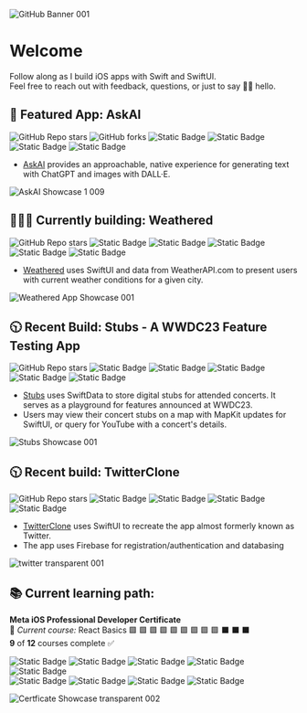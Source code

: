 ![‎GitHub Banner ‎001](https://github.com/bodhichristian/bodhichristian/assets/110639779/384b6b4c-2493-4975-985a-66110e115167)
# Welcome
Follow along as I build iOS apps with Swift and SwiftUI.  
Feel free to reach out with feedback, questions, or just to say 👋🏼 hello.  



## 📱 Featured App: AskAI 
![GitHub Repo stars](https://img.shields.io/github/stars/bodhichristian/askai)
![GitHub forks](https://img.shields.io/github/forks/bodhichristian/askai)
![Static Badge](https://img.shields.io/badge/Swift-orange)
![Static Badge](https://img.shields.io/badge/SwiftUI-orange)
![Static Badge](https://img.shields.io/badge/OpenAI_API-gray)
![Static Badge](https://img.shields.io/badge/MVVM-gray)


* [AskAI](https://github.com/bodhichristian/AskAI) provides an approachable, native experience for generating text with ChatGPT and images with DALL·E.
  
![‎AskAI Showcase 1 ‎009](https://github.com/bodhichristian/bodhichristian/assets/110639779/f38119cb-1e72-4799-8aa0-491085697c46)


## 👨🏻‍💻 Currently building: Weathered 
![GitHub Repo stars](https://img.shields.io/github/stars/bodhichristian/weathered)
![Static Badge](https://img.shields.io/badge/Swift-orange)
![Static Badge](https://img.shields.io/badge/SwiftUI-orange)
![Static Badge](https://img.shields.io/badge/SwiftData-orange)
![Static Badge](https://img.shields.io/badge/WeatherAPI-gray)
![Static Badge](https://img.shields.io/badge/MVVM-gray)

* [Weathered](https://github.com/bodhichristian/Weathered) uses SwiftUI and data from WeatherAPI.com to present users with current weather conditions for a given city.
   
![‎Weathered App Showcase ‎001](https://github.com/bodhichristian/bodhichristian/assets/110639779/521e4c8f-5aea-4290-90c6-6d48cb263cae)



## 🕥 Recent Build: Stubs - A WWDC23 Feature Testing App
![GitHub Repo stars](https://img.shields.io/github/stars/bodhichristian/stubs)
![Static Badge](https://img.shields.io/badge/Swift-orange)
![Static Badge](https://img.shields.io/badge/SwiftUI-orange)
![Static Badge](https://img.shields.io/badge/SwiftData-orange)
![Static Badge](https://img.shields.io/badge/MapKit-green)
![Static Badge](https://img.shields.io/badge/YouTubeKit-red)

* [Stubs](https://github.com/bodhichristian/Stubs) uses SwiftData to store digital stubs for attended concerts. It serves as a playground for features announced at WWDC23.
* Users may view their concert stubs on a map with MapKit updates for SwiftUI, or query for YouTube with a concert's details.
   
![‎Stubs Showcase ‎001](https://github.com/bodhichristian/bodhichristian/assets/110639779/046668df-0174-4297-966f-2c802da06bc9)

## 🕥 Recent build: TwitterClone 
![GitHub Repo stars](https://img.shields.io/github/stars/bodhichristian/twitterclone)
![Static Badge](https://img.shields.io/badge/Swift-orange)
![Static Badge](https://img.shields.io/badge/SwiftUI-orange)
![Static Badge](https://img.shields.io/badge/Firebase-red)
![Static Badge](https://img.shields.io/badge/MVVM-gray)

* [TwitterClone](https://github.com/bodhichristian/TwitterClone) uses SwiftUI to recreate the app almost formerly known as Twitter.
* The app uses Firebase for registration/authentication and databasing
  
![‎twitter transparent ‎001](https://github.com/bodhichristian/bodhichristian/assets/110639779/ed91fe22-a9ab-4243-a1ff-70f543a1439f)


## 📚 Current learning path:
<b>Meta iOS Professional Developer Certificate</b>  
📖 <i>Current course:</i> React Basics 
🟩 🟩 🟩 🟩 🟩 🟩 🟩 🟩 🟩 ⬛️ ⬛️ ⬛️  
<b>9</b> of <b>12</b> courses complete ✅  
  
![Static Badge](https://img.shields.io/badge/UX/UI_Design_Principles-blue)
![Static Badge](https://img.shields.io/badge/Figma-blue)
![Static Badge](https://img.shields.io/badge/HTTP-blue)
![Static Badge](https://img.shields.io/badge/REST_APIs-blue)
![Static Badge](https://img.shields.io/badge/Core_Data-blue)  
![Static Badge](https://img.shields.io/badge/Version_Control-blue)
![Static Badge](https://img.shields.io/badge/JavaScript-blue)
![Static Badge](https://img.shields.io/badge/Functional_Programming-blue)
![Static Badge](https://img.shields.io/badge/OOP-blue)

![‎Certficate Showcase transparent ‎002](https://github.com/bodhichristian/bodhichristian/assets/110639779/0a6a2db3-0d38-47fd-97e8-98a0fb518c03)



